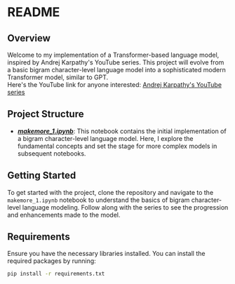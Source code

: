 # README

## Overview

Welcome to my implementation of a Transformer-based language model, inspired by Andrej Karpathy's YouTube series. This project will evolve from a basic bigram character-level language model into a sophisticated modern Transformer model, similar to GPT.  
Here's the YouTube link for anyone interested: [Andrej Karpathy's YouTube series](https://www.youtube.com/playlist?list=PLAqhIrjkxbuWI23v9cThsA9GvCAUhRvKZ)

## Project Structure

- [***makemore_1.ipynb***](https://github.com/skanderkaroui/makemore_code/blob/main/makemore_1.ipynb): This notebook contains the initial implementation of a bigram character-level language model. Here, I explore the fundamental concepts and set the stage for more complex models in subsequent notebooks.

## Getting Started

To get started with the project, clone the repository and navigate to the `makemore_1.ipynb` notebook to understand the basics of bigram character-level language modeling. Follow along with the series to see the progression and enhancements made to the model.

## Requirements

Ensure you have the necessary libraries installed. You can install the required packages by running:

```bash
pip install -r requirements.txt

